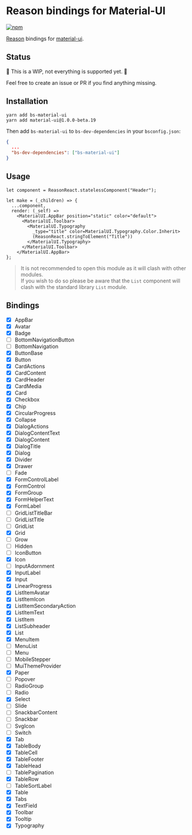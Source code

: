 # Reason bindings for Material-UI

[![npm](https://img.shields.io/npm/v/bs-material-ui.svg)](https://www.npmjs.com/package/bs-material-ui)

[Reason](https://reasonml.github.io/) bindings for [material-ui](https://github.com/callemall/material-ui).

## Status

🚧 This is a WIP, not everything is supported yet. 🚧

Feel free to create an issue or PR if you find anything missing.

## Installation

```
yarn add bs-material-ui
yarn add material-ui@1.0.0-beta.19
```

Then add `bs-material-ui` to `bs-dev-dependencies` in your `bsconfig.json`:

```json
{
  ...
  "bs-dev-dependencies": ["bs-material-ui"]
}
```

## Usage

```reason
let component = ReasonReact.statelessComponent("Header");

let make = (_children) => {
  ...component,
  render: (_self) =>
    <MaterialUI.AppBar position="static" color="default">
      <MaterialUI.Toolbar>
        <MaterialUI.Typography
          _type="title" color=MaterialUI.Typography.Color.Inherit>
          (ReasonReact.stringToElement("Title"))
        </MaterialUI.Typography>
      </MaterialUI.Toolbar>
    </MaterialUI.AppBar>
};
```

> It is not recommended to open this module as it will clash with other modules.  
> If you wish to do so please be aware that the `List` component will clash with the standard library `List` module.

## Bindings

* [x] AppBar
* [x] Avatar
* [x] Badge
* [ ] BottomNavigationButton
* [ ] BottomNavigation
* [x] ButtonBase
* [x] Button
* [x] CardActions
* [x] CardContent
* [x] CardHeader
* [x] CardMedia
* [x] Card
* [x] Checkbox
* [x] Chip
* [x] CircularProgress
* [x] Collapse
* [x] DialogActions
* [x] DialogContentText
* [x] DialogContent
* [x] DialogTitle
* [x] Dialog
* [x] Divider
* [x] Drawer
* [ ] Fade
* [x] FormControlLabel
* [x] FormControl
* [x] FormGroup
* [x] FormHelperText
* [x] FormLabel
* [ ] GridListTitleBar
* [ ] GridListTitle
* [ ] GridList
* [x] Grid
* [ ] Grow
* [ ] Hidden
* [ ] IconButton
* [x] Icon
* [ ] InputAdornment
* [x] InputLabel
* [x] Input
* [x] LinearProgress
* [x] ListItemAvatar
* [x] ListItemIcon
* [x] ListItemSecondaryAction
* [x] ListItemText
* [x] ListItem
* [x] ListSubheader
* [x] List
* [x] MenuItem
* [ ] MenuList
* [ ] Menu
* [ ] MobileStepper
* [ ] MuiThemeProvider
* [x] Paper
* [ ] Popover
* [ ] RadioGroup
* [ ] Radio
* [x] Select
* [ ] Slide
* [ ] SnackbarContent
* [ ] Snackbar
* [ ] SvgIcon
* [ ] Switch
* [x] Tab
* [x] TableBody
* [x] TableCell
* [x] TableFooter
* [x] TableHead
* [ ] TablePagination
* [x] TableRow
* [ ] TableSortLabel
* [x] Table
* [x] Tabs
* [x] TextField
* [x] Toolbar
* [x] Tooltip
* [x] Typography
